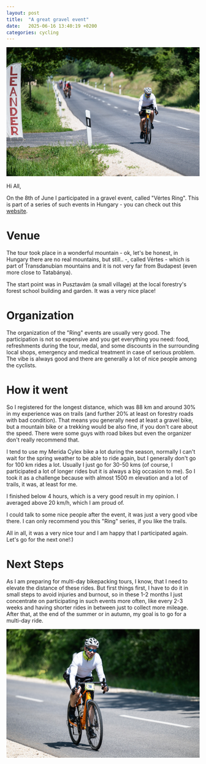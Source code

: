 ```yaml
---
layout: post
title:  "A great gravel event"
date:   2025-06-16 13:40:19 +0200
categories: cycling
---
```


![](/assets/vertes_ring_01.jpg)

Hi All,

On the 8th of June I participated in a gravel event, called "Vértes Ring". This is part of a series of such events in Hungary - you can check out this [website](https://ringsorozat.hu/).

# Venue
The tour took place in a wonderful mountain - ok, let's be honest, in Hungary there are no real mountains, but still.. -, called Vértes - which is part of Transdanubian mountains and it is not very far from Budapest (even more close to Tatabánya).

The start point was in Pusztavám (a small village) at the local forestry's forest school building and garden. It was a very nice place!

# Organization
The organization of the "Ring" events are usually very good. The participation is not so expensive and you get everything you need: food, refreshments during the tour, medal, and some discounts in the surrounding local shops, emergency and  medical treatment in case of serious problem.
The vibe is always good and there are generally a lot of nice people among the cyclists.

# How it went
So I registered for the longest distance, which was 88 km and around 30% in my experience was on trails (and further 20% at least on forestry roads with bad condition). That means you generally need at least a gravel bike, but a mountain bike or a trekking would be also fine, if you don't care about the speed. There were some guys with road bikes but even the organizer don't really recommend that.

I tend to use my Merida Cylex bike a lot during the season, normally I can't wait for the spring weather to be able to ride again, but I generally don't go for 100 km rides a lot. Usually I just go for 30-50 kms (of course, I participated a lot of longer rides but it is always a big occasion to me).
So I took it as a challenge because with almost 1500 m elevation and a lot of trails, it was, at least for me.

I finished below 4 hours, which is a very good result in my opinion. I averaged above 20 km/h, which I am proud of.

I could talk to some nice people after the event, it was just a very good vibe there. I can only recommend you this "Ring" series, if you like the trails.

All in all, it was a very nice tour and I am happy that I participated again. Let's go for the next one!:)

# Next Steps
As I am preparing for multi-day bikepacking tours, I know, that I need to elevate the distance of these rides. But first things first, I have to do it in small steps to avoid injuries and burnout, so in these 1-2 months I just concentrate on participating in such events more often, like every 2-3 weeks and having shorter rides in between just to collect more mileage.
After that, at the end of the summer or in autumn, my goal is to go for a multi-day ride.

![](/assets/vertes_ring_02.jpg)
